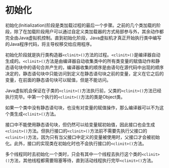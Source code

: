 # 初始化

初始化(Initialization)阶段是类加载过程的最后一个步骤。之前的几个类加载的阶段，除了在加载阶段用户可以通过自定义类加载器的方式局部参与外，其余动作都完全由Java虚拟机控制。直到初始化阶段，Java虚拟机才真正开始执行类中编写的Java程序代码，将主导权移交给应用程序。

初始化阶段就是执行类构造器`<clinit>()`方法的过程。`<clinit>()`是编译器自动生成的。`<clinit>()`方法是由编译器自动收集类中的所有类变量的赋值动作和静态语句块中的语句合并产生的，编译器收集的顺序是由语句在源代码中出现的顺序决定的，静态语句块中只能访问到定义在静态语句块之前的变量，定义在它之后的变量，在前面的静态语句块可以赋值，但是不能访问。

Java虚拟机会保证在子类的`<clinit>()`方法执行前，父类的`<clinit>()`方法已经执行完毕。中第一个执行的`<clinit>()`方法的类是Object类。

如果一个类中没有静态语句块，也没有对变量的赋值操作，那么编译器可以不为这个类生成`<clinit>()`方法。

接口中不能使用静态语句块，但仍然可以给变量赋初始值，因此接口也会生成`<clinit>()`方法。但执行接口的`<clinit>()`方法前不需要先执行父接口的`<clinit>()`方法，因为只有当父接口中定义的变量被使用时，父接口才会被初始化。此外，接口的实现类在初始化时也不会执行接口的`<clinit>()`方法。

多个线程同时去初始化一个类时，只会有其中一个线程去执行这个类的`<clinit>()`方法，其他线程都需要阻塞等待，直到活动线程执行完毕`<clinit>()`方法。
